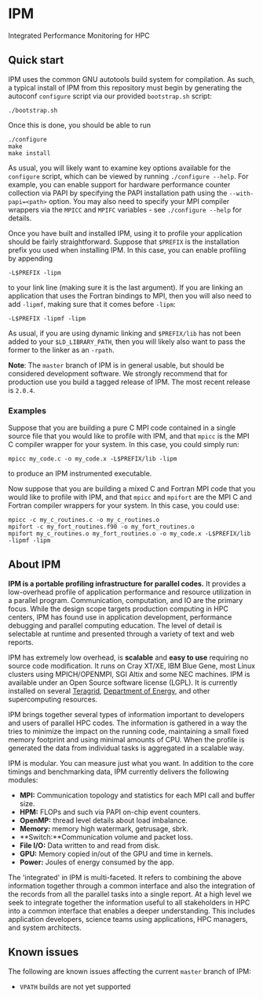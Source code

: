 # IPM

Integrated Performance Monitoring for HPC

## Quick start

IPM uses the common GNU autotools build system for compilation. As such, a
typical install of IPM from this repository must begin by generating the
autoconf `configure` script via our provided `bootstrap.sh` script:

    ./bootstrap.sh

Once this is done, you should be able to run

    ./configure
    make
    make install

As usual, you will likely want to examine key options available for the
`configure` script, which can be viewed by running `./configure --help`. For
example, you can enable support for hardware performance counter collection via
PAPI by specifying the PAPI installation path using the `--with-papi=<path>`
option. You may also need to specify your MPI compiler wrappers via the `MPICC`
and `MPIFC` variables - see `./configure --help` for details.

Once you have built and installed IPM, using it to profile your application
should be fairly straightforward. Suppose that `$PREFIX` is the installation
prefix you used when installing IPM. In this case, you can enable profiling by
appending

    -L$PREFIX -lipm

to your link line (making sure it is the last argument). If you are linking an
application that uses the Fortran bindings to MPI, then you will also need to
add `-lipmf`, making sure that it comes before `-lipm`:

    -L$PREFIX -lipmf -lipm

As usual, if you are using dynamic linking and `$PREFIX/lib` has not been added
to your `$LD_LIBRARY_PATH`, then you will likely also want to pass the former
to the linker as an `-rpath`.

**Note**: The `master` branch of IPM is in general usable, but should be
considered development software. We strongly recommend that for production use
you build a tagged release of IPM. The most recent release is `2.0.4`.

### Examples

Suppose that you are building a pure C MPI code contained in a single source
file that you would like to profile with IPM, and that `mpicc` is the MPI C
compiler wrapper for your system. In this case, you could simply run:

    mpicc my_code.c -o my_code.x -L$PREFIX/lib -lipm

to produce an IPM instrumented executable.
 
Now suppose that you are building a mixed C and Fortran MPI code that you would
like to profile with IPM, and that `mpicc` and `mpifort` are the MPI C and
Fortran compiler wrappers for your system. In this case, you could use:

    mpicc -c my_c_routines.c -o my_c_routines.o
    mpifort -c my_fort_routines.f90 -o my_fort_routines.o
    mpifort my_c_routines.o my_fort_routines.o -o my_code.x -L$PREFIX/lib -lipmf -lipm


## About IPM

**IPM is a portable profiling infrastructure for parallel codes.** It provides
a low-overhead profile of application performance and resource utilization in a
parallel program. Communication, computation, and IO are the primary focus.
While the design scope targets production computing in HPC centers, IPM has
found use in application development, performance debugging and parallel
computing education. The level of detail is selectable at runtime and presented
through a variety of text and web reports.

IPM has extremely low overhead, is **scalable** and **easy to use** requiring
no source code modification. It runs on Cray XT/XE, IBM Blue Gene, most Linux
clusters using MPICH/OPENMPI, SGI Altix and some NEC machines. IPM is available
under an Open Source software license (LGPL). It is currently installed on
several [Teragrid][], [Department of Energy][], and other supercomputing
resources. 

[teragrid]: https://www.teragrid.org/
[department of energy]: http://www.nersc.gov

IPM brings together several types of information important to developers and
users of parallel HPC codes. The information is gathered in a way the tries to
minimize the impact on the running code, maintaining a small fixed memory
footprint and using minimal amounts of CPU. When the profile is generated the
data from individual tasks is aggregated in a scalable way.


IPM is modular. You can measure just what you want. In addition to the core
timings and benchmarking data, IPM currently delivers the following modules:

  *   **MPI:** Communication topology and statistics for each MPI call and buffer size. 
  *   **HPM:** FLOPs and such via PAPI on-chip event counters.
  *   **OpenMP:** thread level details about load imbalance. 
  *   **Memory:** memory high watermark, getrusage, sbrk. 
  *   **Switch:**Communication volume and packet loss.
  *   **File I/O:** Data written to and read from disk.
  *   **GPU:** Memory copied in/out of the GPU and time in kernels.
  *   **Power:** Joules of energy consumed by the app. 
  
The 'integrated' in IPM is multi-faceted. It refers to combining the above
information together through a common interface and also the integration of the
records from all the parallel tasks into a single report. At a high level we
seek to integrate together the information useful to all stakeholders in HPC
into a common interface that enables a deeper understanding. This includes
application developers, science teams using applications, HPC managers, and
system architects.

## Known issues

The following are known issues affecting the current `master` branch of IPM:
* `VPATH` builds are not yet supported
